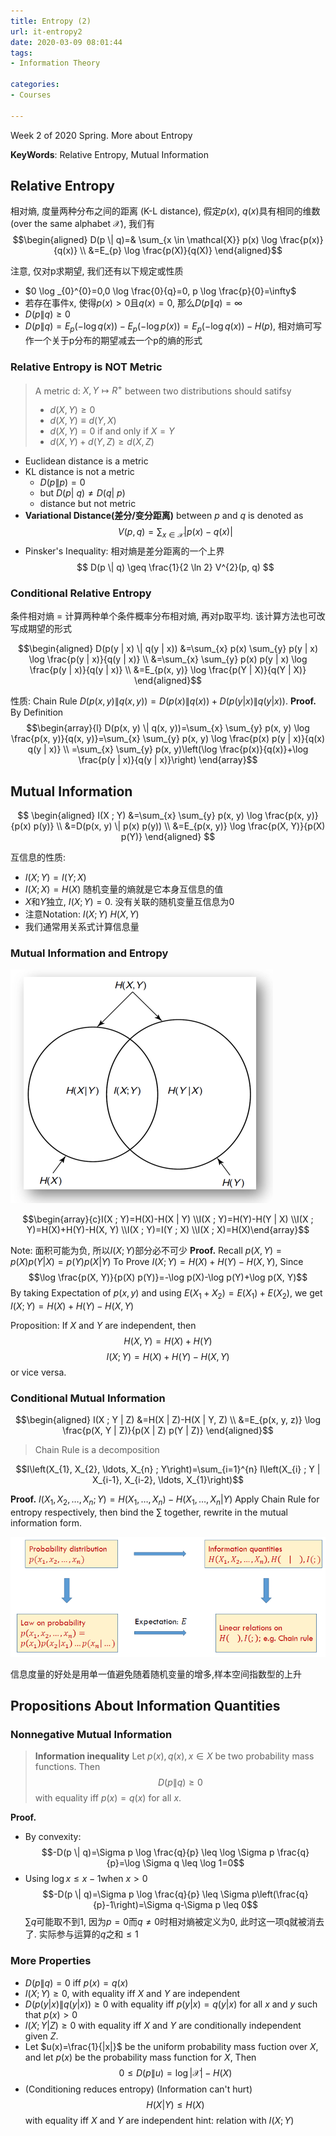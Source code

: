 ```yaml
---
title: Entropy (2)
url: it-entropy2
date: 2020-03-09 08:01:44
tags: 
- Information Theory

categories: 
- Courses

---
```

Week 2 of 2020 Spring. More about Entropy

**KeyWords**: Relative Entropy, Mutual Information

<!-- more -->



## Relative Entropy

相对熵, 度量两种分布之间的距离 (K-L distance), 假定$p(x)$, $q(x)$具有相同的维数(over the same alphabet $\mathcal{X}$), 我们有
$$\begin{aligned} D(p \| q)=& \sum_{x \in \mathcal{X}} p(x) \log \frac{p(x)}{q(x)} \\ &=E_{p} \log \frac{p(X)}{q(X)} \end{aligned}$$

注意, 仅对p求期望, 我们还有以下规定或性质
- $0 \log _{0}^{0}=0,0 \log \frac{0}{q}=0, p \log \frac{p}{0}=\infty$
- 若存在事件x, 使得$p(x)>0$且$q(x)=0$, 那么$D(p \| q)=\infty$
- $D(p \| q) \geq 0$
- $D(p \| q)=E_{p}(-\log q(x))-E_{p}(-\log p(x))=E_{p}(-\log q(x))-H(p)$, 相对熵可写作一个关于p分布的期望减去一个p的熵的形式

### Relative Entropy is NOT Metric
> A metric d: $X,Y \mapsto R^{+}$ between two distributions should satifsy
> - $d(X, Y) \geq 0$
> - $d(X, Y) \equiv d(Y, X)$
> - $d(X, Y)=0$ if and only if $X=Y$
> - $d(X, Y)+d(Y, Z) \geq d(X, Z)$

- Euclidean distance is a metric
- KL distance is not a metric
  - $D(p\| p)= 0$
  - but $D(p|\ q) \neq D(q|\ p)$
  - distance but not metric
- **Variational Distance(差分/变分距离)** between $p$ and $q$ is denoted as
$$
V(p, q)=\sum_{x \in \mathcal{X}}|p(x)-q(x)|
$$
- Pinsker's Inequality: 相对熵是差分距离的一个上界
$$
D(p \| q) \geq \frac{1}{2 \ln 2} V^{2}(p, q)
$$

### Conditional Relative Entropy
条件相对熵 = 计算两种单个条件概率分布相对熵, 再对p取平均. 该计算方法也可改写成期望的形式

$$\begin{aligned}
D(p(y | x) \| q(y | x)) &=\sum_{x} p(x) \sum_{y} p(y | x) \log \frac{p(y | x)}{q(y | x)} \\
&=\sum_{x} \sum_{y} p(x) p(y | x) \log \frac{p(y | x)}{q(y | x)} \\
&=E_{p(x, y)} \log \frac{p(Y | X)}{q(Y | X)}
\end{aligned}$$

性质: Chain Rule $D(p(x, y) \| q(x, y))=D(p(x) \| q(x))+D(p(y | x) \| q(y | x))$.
**Proof.** By Definition
$$\begin{array}{l}
D(p(x, y) \| q(x, y))=\sum_{x} \sum_{y} p(x, y) \log \frac{p(x, y)}{q(x, y)}=\sum_{x} \sum_{y} p(x, y) \log \frac{p(x) p(y | x)}{q(x) q(y | x)} \\
=\sum_{x} \sum_{y} p(x, y)\left(\log \frac{p(x)}{q(x)}+\log \frac{p(y | x)}{q(y | x)}\right)
\end{array}$$

## Mutual Information
$$
\begin{aligned} I(X ; Y) &=\sum_{x} \sum_{y} p(x, y) \log \frac{p(x, y)}{p(x) p(y)} \\ &=D(p(x, y) \| p(x) p(y)) \\ &=E_{p(x, y)} \log \frac{p(X, Y)}{p(X) p(Y)} \end{aligned}
$$

互信息的性质:
- $I(X;Y)=I(Y;X)$
- $I(X;X)=H(X)$ 随机变量的熵就是它本身互信息的值
- $X$和$Y$独立, $I(X;Y)=0$. 没有关联的随机变量互信息为0
- 注意Notation: $I(X;Y)$ $H(X,Y)$
- 我们通常用关系式计算信息量

### Mutual Information and Entropy

 ![A1](./img/0304-2.png)
 
$$\begin{array}{c}I(X ; Y)=H(X)-H(X | Y) \\I(X ; Y)=H(Y)-H(Y | X) \\I(X ; Y)=H(X)+H(Y)-H(X, Y) \\I(X ; Y)=I(Y ; X) \\I(X ; X)=H(X)\end{array}$$

Note: 面积可能为负, 所以$I(X;Y)$部分必不可少
**Proof.** Recall $p(X, Y)=p(X) p(Y | X)=p(Y) p(X | Y)$
To Prove $I(X ; Y)=H(X)+H(Y)-H(X, Y)$, Since 
$$\log \frac{p(X, Y)}{p(X) p(Y)}=-\log p(X)-\log p(Y)+\log p(X, Y)$$
By taking Expectation of $p(x,y)$ and using $E(X_1 +X_2) = E(X_1) + E(X_2)$, we get $I(X ; Y)=H(X)+H(Y)-H(X, Y)$

Proposition:
If $X$ and $Y$ are independent, then
$$H(X,Y)=H(X)+H(Y)$$
$$I(X;Y) = H(X)+H(Y)-H(X,Y)$$
or vice versa.

### Conditional Mutual Information
$$\begin{aligned}
I(X ; Y | Z) &=H(X | Z)-H(X | Y, Z) \\
&=E_{p(x, y, z)} \log \frac{p(X, Y | Z)}{p(X | Z) p(Y | Z)}
\end{aligned}$$

> Chain Rule is a decomposition

$$I\left(X_{1}, X_{2}, \ldots, X_{n} ; Y\right)=\sum_{i=1}^{n} I\left(X_{i} ;  Y | X_{i-1}, X_{i-2}, \ldots, X_{1}\right)$$

**Proof.** $I\left(X_{1}, X_{2}, \ldots, X_{n} ; Y\right)=H\left(X_{1}, \ldots, X_{n}\right)-H\left(X_{1}, \ldots, X_{n} | Y\right)$
Apply Chain Rule for entropy respectively, then bind the $\sum$ together, rewrite in the mutual information form.



![relation](./img/0309-1.png)

信息度量的好处是用单一值避免随着随机变量的增多,样本空间指数型的上升


## Propositions About Information Quantities

### Nonnegative Mutual Information
> **Information inequality** Let $p(x),q(x),x\in X$ be two probability mass functions. Then 
> $$D(p\| q)\ge 0$$
> with equality iff $p(x)=q(x)$ for all $x$.

**Proof.**
- By convexity: 
  $$-D(p \| q)=\Sigma p \log \frac{q}{p} \leq \log \Sigma p \frac{q}{p}=\log \Sigma q \leq \log 1=0$$
- Using $\log x \le x - 1$when $x>0$ 
  $$-D(p \| q)=\Sigma p \log \frac{q}{p} \leq \Sigma p\left(\frac{q}{p}-1\right)=\Sigma q-\Sigma p \leq 0$$
  $\sum q$可能取不到1, 因为$p=0$而$q\neq0$时相对熵被定义为0, 此时这一项q就被消去了. 实际参与运算的$q$之和$\le 1$


### More Properties
- $D(p \| q)=0$ iff $p(x)=q(x)$
- $I(X;Y) \ge 0$, with equality iff $X$ and $Y$ are independent
- $D(p(y|x)\| q(y|x))\ge 0$ with equality iff $p(y|x)=q(y|x)$ for all $x$ and $y$ such that $p(x)>0$
- $I(X;Y|Z)\ge 0$ with equality iff $X$ and $Y$ are conditionally independent given $Z$.
- Let $u(x)=\frac{1}{|x|}$ be the uniform probability mass fuction over $X$, and let $p(x)$ be the probability mass function for $X$, Then
  $$0\le D(p\| u)= \log |\mathcal{X}|-H(X)$$
- (Conditioning reduces entropy) (Information can't hurt)
  $$H(X|Y) \le H(X)$$
  with equality iff $X$ and $Y$ are independent
  hint: relation with $I(X;Y)$